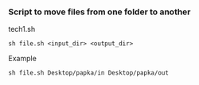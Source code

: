 ### Script to move files from one folder to another
tech1.sh
```
sh file.sh <input_dir> <output_dir>
```
Example
```
sh file.sh Desktop/papka/in Desktop/papka/out
```
